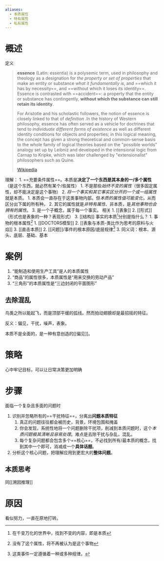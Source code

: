 ```yaml
---
aliases:
  - 本质属性
  - 特有属性
  - 私有属性
---
```

# 概述
定义
> **essence** (Latin: essentia) is a polysemic term, used in philosophy and theology as a designation for *the property or set of properties* that make an entity or substance *what it fundamentally is*, and ==which it has by necessity==, and ==without which it loses its identity==. Essence is contrasted with ==accident==: a property that the entity or substance has contingently, **without which the substance can still retain its identity**.  
>
>   For Aristotle and his scholastic followers, the notion of essence is closely linked to that of *definition* .In the history of Western philosophy, essence has often served as a vehicle for doctrines that tend to *individuate different forms of existence* as well as different identity conditions for objects and properties; in this logical meaning, the concept has given a strong theoretical and common-sense basis to the whole family of logical theories based on the "possible worlds" analogy set up by Leibniz and developed in the intensional logic from Carnap to Kripke, which was later challenged by "extensionalist" philosophers such as Quine.
>
> [Wikipedia](https://en.wikipedia.org/wiki/Essence)

理解：
	1. ==充要条件属性==。本质是**决定了一个东西是其本身的一/多个属性**（是这个东西，就必然有某个/些属性）
		1. 不是那些*始终不变的属性*（很多固定属性，却不能决定是这个事物）
	2. *将一个事实和其它事实区分开的一个或一组属性*就是本质。
		1. 本质会一直存在于这类事物内部。但*本质的属性值可能变化*，从而区分出下属的所有种。
		2. 其它的属性就是*非特有属性*、非本质，是*其他事物也会拥有的属性*。
	3. 是一个子概念，属于每一个事实。
相关
	1. [[表象]] 
	2. [[形式]]（形式也是表象的一种？表现形式）
	3. [[结构]] 
事实的本质[^2]分别是指什么？
	1. 事物的根本属性[^1] 
		1. [[DOCTORS模型]] 
		2. [[表象与本质-类比作为思考的原料与火焰]] 
		3. [[直击本质]] 
	2. [[问题]]/事件的根本原因/底层规律[^3] 
	3. 同义词：根本、源头、底层、基础、基本
# 案例
1. “能制造和使用生产工具”是人的本质属性
2. “商品”的属性很多，本质属性是“用来交换的劳动产品”
3. “三角形”的本质属性是“三边封闭的平面图形”
## 去除混乱
鸟类之所以能起飞，而是顶部平缓的弧线。然而拍动翅膀却是最招摇的特征。

反义：偏见，干扰，噪声，表象。

本质不是全面的，是一种有意创造的[[偏见]]。
# 策略
心中牢记目标，可以让日常决策更加明确
# 步骤
面临一个复杂且多面的问题时
1. 识别并忽略所有的==干扰特征==，分离出**问题本质特征** 
	1. 真正的问题往往都会被历史，背景，环境包围和掩盖
	2. 你会发现，系统性地将一个问题删除干扰项，削减到本质问题时，这个*本质问题极其清晰且容易处理*。难点是去除干扰与杂乱，混乱。
	3. 每个复杂问题都会包含多个==核心==，不必找到所有/最本质的概念，找到其中一个即可，消减成一个**具体话题**。
2. 分析这个核心问题，把理解应用到更宏大的**整体问题**。

## 本质思考
同[[溯因推理]] 
# 原因
看似努力，一直在原地打转。

[^1]: 没有了这个属性，将不再被认为是这个事物
[^2]: 在千变万化的世界中，找到不变的内容，即是本质
[^3]: 这类事件一定遵循着一种或多种规律。